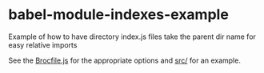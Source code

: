 # babel-module-indexes-example
Example of how to have directory index.js files take the parent dir name for easy relative imports

See the [Brocfile.js](Brocfile.js) for the appropriate options and [src/](src) for an example.
